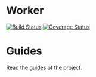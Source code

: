 # Worker

[![Build Status](https://travis-ci.org/managef/worker.svg?branch=master)](https://travis-ci.org/managef/worker)  [![Coverage Status](https://coveralls.io/repos/github/managef/worker/badge.svg?branch=master)](https://coveralls.io/github/managef/worker?branch=master)

# Guides
Read the [guides](https://github.com/managef/guides) of the project.